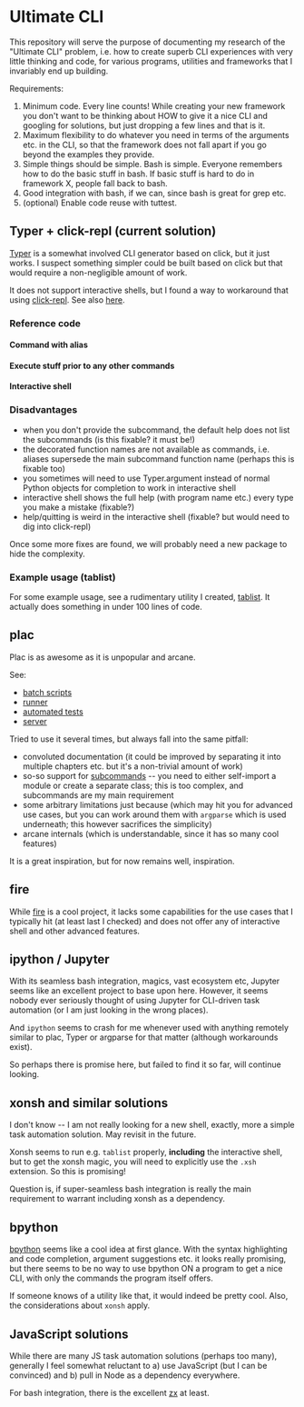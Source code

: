 # Ultimate CLI

This repository will serve the purpose of documenting my research of the "Ultimate CLI" problem, i.e. how to create superb CLI experiences with very little thinking and code, for various programs, utilities and frameworks that I invariably end up building.

Requirements:

1. Minimum code. Every line counts! While creating your new framework you don't want to be thinking about HOW to give it a nice CLI and googling for solutions, but just dropping a few lines and that is it.
2. Maximum flexibility to do whatever you need in terms of the arguments etc. in the CLI, so that the framework does not fall apart if you go beyond the examples they provide.
3. Simple things should be simple. Bash is simple. Everyone remembers how to do the basic stuff in bash. If basic stuff is hard to do in framework X, people fall back to bash.
4. Good integration with bash, if we can, since bash is great for grep etc.
5. (optional) Enable code reuse with tuttest.

## Typer + click-repl (current solution)

[Typer](https://github.com/tiangolo/typer) is a somewhat involved CLI generator based on click, but it just works.
I suspect something simpler could be built based on click but that would require a non-negligible amount of work.

It does not support interactive shells, but I found a way to workaround that using [click-repl](https://github.com/click-contrib/click-repl).
See also [here](https://github.com/tiangolo/typer/issues/185).

### Reference code

#### Command with alias

#### Execute stuff prior to any other commands

#### Interactive shell

### Disadvantages

* when you don't provide the subcommand, the default help does not list the subcommands (is this fixable? it must be!)
* the decorated function names are not available as commands, i.e. aliases supersede the main subcommand function name (perhaps this is fixable too)
* you sometimes will need to use Typer.argument instead of normal Python objects for completion to work in interactive shell
* interactive shell shows the full help (with program name etc.) every type you make a mistake (fixable?)
* help/quitting is weird in the interactive shell (fixable? but would need to dig into click-repl)

Once some more fixes are found, we will probably need a new package to hide the complexity.

### Example usage (tablist)

For some example usage, see a rudimentary utility I created, [tablist](https://github.com/mgielda/tablist/blob/master/tablist.py).
It actually does something in under 100 lines of code.

## plac

Plac is as awesome as it is unpopular and arcane.

See:

* [batch scripts](https://plac.readthedocs.io/en/latest/#plac-batch-scripts)
* [runner](https://plac.readthedocs.io/en/latest/#the-plac-runner)
* [automated tests](https://plac.readthedocs.io/en/latest/#plac-easy-tests)
* [server](https://plac.readthedocs.io/en/latest/#the-plac-server)

Tried to use it several times, but always fall into the same pitfall:

* convoluted documentation (it could be improved by separating it into multiple chapters etc. but it's a non-trivial amount of work)
* so-so support for [subcommands](https://plac.readthedocs.io/en/latest/#implementing-subcommands) -- you need to either self-import a module or create a separate class; this is too complex, and subcommands are my main requirement
* some arbitrary limitations just because (which may hit you for advanced use cases, but you can work around them with `argparse` which is used underneath; this however sacrifices the simplicity)
* arcane internals (which is understandable, since it has so many cool features)

It is a great inspiration, but for now remains well, inspiration.

## fire

While [fire](https://github.com/google/python-fire) is a cool project, it lacks some capabilities for the use cases that I typically hit (at least last I checked) and does not offer any of interactive shell and other advanced features.

## ipython / Jupyter

With its seamless bash integration, magics, vast ecosystem etc, Jupyter seems like an excellent project to base upon here.
However, it seems nobody ever seriously thought of using Jupyter for CLI-driven task automation (or I am just looking in the wrong places).

And `ipython` seems to crash for me whenever used with anything remotely similar to plac, Typer or argparse for that matter (although workarounds exist).

So perhaps there is promise here, but failed to find it so far, will continue looking.

## xonsh and similar solutions

I don't know -- I am not really looking for a new shell, exactly, more a simple task automation solution.
May revisit in the future.

Xonsh seems to run e.g. `tablist` properly, **including** the interactive shell, but to get the xonsh magic, you will need to explicitly use the `.xsh` extension. So this is promising!

Question is, if super-seamless bash integration is really the main requirement to warrant including xonsh as a dependency.

## bpython

[bpython](https://github.com/bpython/bpython) seems like a cool idea at first glance.
With the syntax highlighting and code completion, argument suggestions etc. it looks really promising, but there seems to be no way to use bpython ON a program to get a nice CLI, with only the commands the program itself offers.

If someone knows of a utility like that, it would indeed be pretty cool.
Also, the considerations about `xonsh` apply.

## JavaScript solutions

While there are many JS task automation solutions (perhaps too many), generally I feel somewhat reluctant to a) use JavaScript (but I can be convinced) and b) pull in Node as a dependency everywhere.

For bash integration, there is the excellent [zx](https://github.com/google/zx) at least.

